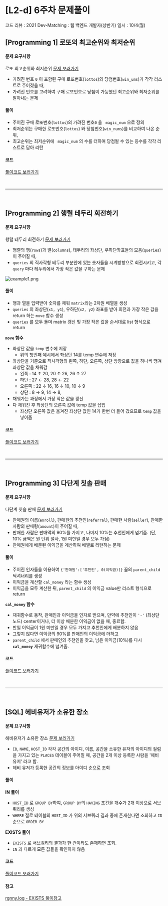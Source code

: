 # [L2-d] 6주차 문제풀이

코드 리뷰 : 2021 Dev-Matching : 웹 백엔드 개발자(상반기)
일시 : 10/4(월) 



## [Programming 1] 로또의 최고순위와 최저순위

#### 문제 요구사항

로또 최고순위와 최저순위 [문제 보러가기](https://programmers.co.kr/learn/courses/30/lessons/77484)

* 가려진 번호 `0` 이 포함된 구매 로또번호(`lottos`)와 당첨번호(`win_ums`)가 각각 리스트로 주어졌을 때,
* 가려진 번호를 고려하여 구매 로또번호로 당첨이 가능했던 최고순위와 최저순위를 알아내는 문제 



#### 풀이 

- 주어진 구매 로또번호(`lottos`)의 가려진 번호`0` 을 ` magic_num` 으로 정의
- 최저순위는 구매한 로또번호(`lottos`) 와 당첨번호(`win_nums`)를 비교하여 나온 순위,
- 최고순위는 최저순위에 ` magic_num` 의 수를 더하여 당첨될 수 있는 등수를 각각 리스트로 담아 리턴



#### 코드

[풀이코드 보러가기]()

<br>

---

<br>

## [Programming 2] 행렬 테두리 회전하기

#### 문제 요구사항

행렬 테두리 회전하기 [문제 보러가기](https://programmers.co.kr/learn/courses/30/lessons/77485)

* 행렬의 행(`rows`)과 열(`columns`), 테두리의 좌상단, 우하단좌표들의 모음(`queries`)이 주어질 때,
* `queries` 의 직사각형 테두리 부분안에 있는 숫자들을 시계방향으로 회전시키고, 각 `query` 마다 테두리에서 가장 작은  값을 구하는 문제

![example1.png](https://grepp-programmers.s3.ap-northeast-2.amazonaws.com/files/ybm/8c8cdd84-d0ec-4b9d-bdf7-f100d0098c5e/example1.png)



#### 풀이 

- 행과 열을 입력받아 숫자를 채워 `matrix`라는 2차원 배열을 생성
- `queries` 의 좌상단(`x1, y1`), 우하단(`x2, y2`) 좌표를 받아 회전과 가장 작은 값을 return 하는 `move` 함수 생성
- `queries` 를 모두 돌며 matrix 갱신 및 가장 작은 값을 순서대로 list 형식으로 return



**`move` 함수**

- 좌상단 값을 `temp` 변수에 저장 
  - 위의 첫번째 예시에서 좌상단 14를 temp 변수에 저장
- 좌상단을 기준으로 직사각형의 왼쪽, 하단, 오른쪽, 상단 방향으로 값을 하나씩 땡겨 좌상단 값을 채워감
  - 왼쪽 : 14 ↑ 20, 20 ↑ 26, 26 ↑ 27
  - 하단 : 27 ← 28, 28 ← 22
  - 오른쪽 : 22 ↓ 16, 16 ↓ 10, 10 ↓ 9
  - 상단 : 8 → 9, 14 → 8, 
- 채워가는 과정에서 가장 작은 값을 갱신
- 다 채워진 후 좌상단의 오른쪽 값에 temp 값을 삽입
  - 좌상단 오른쪽 값은 옮겨진 좌상단 값인 14가 한번 더 들어 갔으므로 `temp` 값을 넣어줌



#### 코드

[풀이코드 보러가기]()

<br>

---

<br>

## [Programming 3] 다단계 칫솔 판매

#### 문제 요구사항

다단계 칫솔 판매 [문제 보러가기](https://programmers.co.kr/learn/courses/30/lessons/77486)

* 판매원의 이름(`enroll`), 판매원의 추천인(`referral`), 판매한 사람(`seller`), 판매한 사람의 판매량(`amount`)이 주어질 때, 
* 판매한 사람은 판매액의 90%를 가지고, 나머지 10%는 추천인에게 넘겨줌. (단, 10% 금액은 원 단위 절사, 1원 미만일 경우 모두 가짐)
* 판매원에게 배분된 이익금을 계산하여 배열로 리턴하는 문제



#### 풀이 

- 주어진 인자들을 이용하여 `{'판매원':['추천인', 0(이익금)]}` 꼴의 `parent_child` 딕셔너리를 생성
- 이익금을 계산할 `cal_money` 라는 함수 생성
- 이익금을 모두 계산한 뒤, `parent_child` 의 이익금 value만 리스트 형식으로 return



**`cal_money` 함수**

- 재귀함수로 동작, 판매인과 이익금을 인자로 받으며, 만약에 추천인이 `'-'` (최상단 노드) center이거나, 더 이상 배분한 이익금이 없을 때, 종료함.
- 만일 이익금이 1원 미만일 경우 모두 가지고 추천인에게 배분하지 않음
- 그렇지 않다면 이익금의 90%를 판매인의 이익금에 더하고 
- `parent_child` 에서 판매인의 추천인을 찾고, 남은 이익금(10%)를 다시 **`cal_money`** 재귀함수에 넘겨줌.



#### 코드

[풀이코드 보러가기]()

<br>

---

<br>

## [SQL] 헤비유저가 소유한 장소

#### 문제 요구사항

헤비유저가 소유한 장소 [문제 보러가기](https://programmers.co.kr/learn/courses/30/lessons/77487)

* `ID`, `NAME`, `HOST_ID` 각각 공간의 아이디, 이름, 공간을 소유한 유저의 아이디의 컬럼을 가지고 있는 `PLACES` 테이블이 주어질 때, 공간을 2개 이상 등록한 사람을 '헤비유저' 라고 함. 
* 헤비 유저가 등록한 공간의 정보를 아이디 순으로 조회



#### 풀이 

**IN 풀이**

- `HOST_ID` 로 `GROUP BY`하여, `GROUP BY`의 `HAVING` 조건을 개수가 2개 이상으로 서브쿼리를 생성
- `WHERE` 절로 테이블의 `HOST_ID` 가 위의 서브쿼리 결과 중에 존재한다면 조회하고 `ID` 순으로 `ORDER BY`



**EXISTS 풀이**

- `EXISTS` 로 서브쿼리의 결과가 한 건이라도 존재하면 조회.
- `IN` 과 다르게 모든 값들을 확인하지 않음



#### 코드

[풀이코드 보러가기]()



#### 참고

[rgnny.log - EXISTS 풀이참고](https://velog.io/@rgunny/SQLProgrammers-%ED%97%A4%EB%B9%84-%EC%9C%A0%EC%A0%80%EA%B0%80-%EC%86%8C%EC%9C%A0%ED%95%9C-%EC%9E%A5%EC%86%8C)